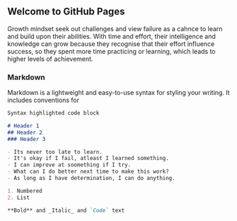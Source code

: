 ## Welcome to GitHub Pages

Growth mindset seek out challenges and view failure as a cahnce to learn and build upon their abilities. With time and effort, their intelligence and knowledge can grow because they recognise that their effort influence success, so they spent more time practicing or learning, which leads to higher levels of achievement.

### Markdown

Markdown is a lightweight and easy-to-use syntax for styling your writing. It includes conventions for

```markdown
Syntax highlighted code block

# Header 1
## Header 2
### Header 3

- Its never too late to learn.
- It's okay if I fail, atleast I learned something.
- I can improve at soomething if I try.
- What can I do better next time to make this work?
- As long as I have determination, I can do anything.

1. Numbered
2. List

**Bold** and _Italic_ and `Code` text

